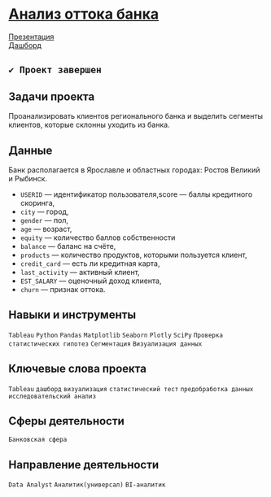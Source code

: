 # [Анализ оттока банка](https://github.com/StanislavTark/yandex_practicum/blob/main/%D0%90%D0%BD%D0%B0%D0%BB%D0%B8%D0%B7%20%D0%BE%D1%82%D1%82%D0%BE%D0%BA%D0%B0%20%D0%B1%D0%B0%D0%BD%D0%BA%D0%B0/final_bank_scrooge.ipynb)
[Презентация](https://drive.google.com/file/d/1XOXTQ4Aita9SbEJbQUlb_fRc3wSA6YcG/view?usp=sharing) \
[Дашборд](https://public.tableau.com/app/profile/.56683918/viz/_17021300184400/sheet4?publish=yes)
## `✔️ Проект завершен`
## Задачи проекта
Проанализировать клиентов регионального банка и выделить сегменты клиентов, которые склонны уходить из банка.
## Данные

Банк располагается в Ярославле и областных городах: Ростов Великий и Рыбинск.
* `USERID`  — идентификатор пользователя,score  — баллы кредитного скоринга,
* `city`  — город,
* `gender`  — пол,
* `age`  — возраст,
* `equity`   — количество баллов собственности
* `balance`  — баланс на счёте,
* `products`  — количество продуктов, которыми пользуется клиент,
* `credit_card`  — есть ли кредитная карта,
* `last_activity`  — активный клиент,
* `EST_SALARY`  — оценочный доход клиента,
* `сhurn`  — признак оттока.
## Навыки и инструменты
`Tableau` `Python` `Pandas` `Matplotlib` `Seaborn` `Plotly` `SciPy` `Проверка статистических гипотез` `Сегментация` `Визуализация данных`
## Ключевые слова проекта
`Tableau` `дашборд` `визуализация` `статистический тест` `предобработка данных` `исследовательский анализ`
## Сферы деятельности
`Банковская сфера`
## Направление деятельности
`Data Analyst` `Аналитик(универсал)` `BI-аналитик`
